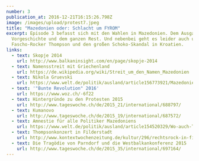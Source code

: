 ```yaml
---
number: 3
publication_at: 2016-12-21T16:15:26.798Z
image: /images/upload/protest7.jpeg
title: "Mazedonien oder: Schlacht um FYROM"
excerpt: Episode 3 befasst sich mit den Wahlen in Mazedonien. Dem Ausgang, der
  Vorgeschichte und dem ganzen Rest. Und nebenbei geht es leider auch um Berlin,
  Fascho-Rocker Thompson und den großen Schoko-Skandal in Kroatien.
links:
  - text: Skopje 2014
    url: http://www.balkaninsight.com/en/page/skopje-2014
  - text: Namensstreit mit Griechenland
    url: https://de.wikipedia.org/wiki/Streit_um_den_Namen_Mazedonien
  - text: Nikola Gruevski
    url: https://www.welt.de/politik/ausland/article156773921/Mazedoniens-starker-Mann-agiert-wie-Erdogan.html
  - text: '"Bunte Revolution" 2016'
    url: https://www.woz.ch/-6f22
  - text: Hintergründe zu den Protesten 2015
    url: http://www.tageswoche.ch/de/2015_21/international/688797/
  - text: Kumanovo
    url: http://www.tageswoche.ch/de/2015_19/international/687572/
  - text: Amnestie für alle Politiker Mazedoniens
    url: https://www.welt.de/politik/ausland/article154520329/Wo-auch-Tote-in-den-Waehlerverzeichnissen-stehen.html
  - text: Thompsonkonzert in Filderstadt
    url: http://www.kontextwochenzeitung.de/kultur/296/rechtsrock-in-filderstadt-4026.html
  - text: Die Tragödie von Parndorf und die Westbalkankonferenz 2015
    url: http://www.tageswoche.ch/de/2015_35/international/697164/
---
```

